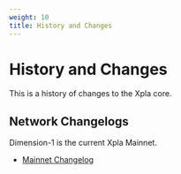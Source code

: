```yaml
---
weight: 10
title: History and Changes
---
```


# History and Changes

This is a history of changes to the Xpla core.

## Network Changelogs

Dimension-1 is the current Xpla Mainnet.

- [Mainnet Changelog](https://github.com/c2xdev/core/blob/main/CHANGELOG.md)
